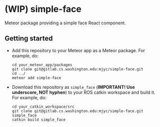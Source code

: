 # (WIP) simple-face

Meteor package providing a simple face React component.

## Getting started

* Add this repository to your Meteor app as a Meteor package. For example, do:
    ```
    cd your_meteor_app/packages
    git clone git@gitlab.cs.washington.edu:mjyc/simple-face.git
    cd ../
    meteor add simple-face
    ```
* Download this repository as `simple_face` (**IMPORTANT! Use underscore, NOT hyphen**) to your ROS catkin workspace and build it. For example, do:
    ```
    cd your_catkin_workspace/src
    git clone git@gitlab.cs.washington.edu:mjyc/simple-face.git simple_face
    catkin build simple_face
    ```
